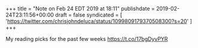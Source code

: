 +++
title = "Note on Feb 24 EDT 2019 at 18:11"
publishdate = 2019-02-24T23:11:56+00:00
draft = false
syndicated = [ 'https://twitter.com/chrisjohndeluca/status/1099809179370508300?s=20' ]
+++

My reading picks for the past few weeks https://t.co/17bgDyvPYR
